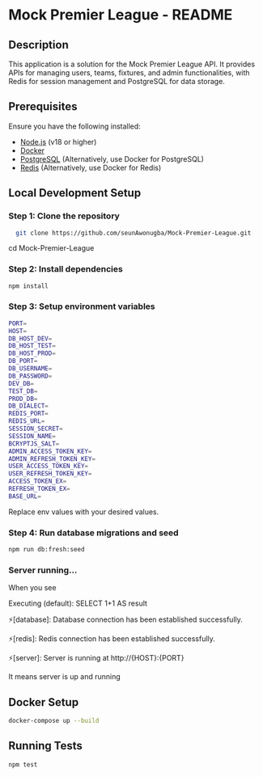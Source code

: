 # Mock Premier League - README

## Description

This application is a solution for the Mock Premier League API. It provides APIs for managing users, teams, fixtures, and admin functionalities, with Redis for session management and PostgreSQL for data storage.

## Prerequisites

Ensure you have the following installed:

-   [Node.js](https://nodejs.org/) (v18 or higher)
-   [Docker](https://www.docker.com/)
-   [PostgreSQL](https://www.postgresql.org/) (Alternatively, use Docker for PostgreSQL)
-   [Redis](https://redis.io/) (Alternatively, use Docker for Redis)

## Local Development Setup

### Step 1: Clone the repository

```bash
  git clone https://github.com/seunAwonugba/Mock-Premier-League.git
```

cd Mock-Premier-League

### Step 2: Install dependencies

```bash
npm install
```

### Step 3: Setup environment variables

```bash
PORT=
HOST=
DB_HOST_DEV=
DB_HOST_TEST=
DB_HOST_PROD=
DB_PORT=
DB_USERNAME=
DB_PASSWORD=
DEV_DB=
TEST_DB=
PROD_DB=
DB_DIALECT=
REDIS_PORT=
REDIS_URL=
SESSION_SECRET=
SESSION_NAME=
BCRYPTJS_SALT=
ADMIN_ACCESS_TOKEN_KEY=
ADMIN_REFRESH_TOKEN_KEY=
USER_ACCESS_TOKEN_KEY=
USER_REFRESH_TOKEN_KEY=
ACCESS_TOKEN_EX=
REFRESH_TOKEN_EX=
BASE_URL=
```

Replace env values with your desired values.

### Step 4: Run database migrations and seed

```bash
npm run db:fresh:seed
```

### Server running...

When you see

Executing (default): SELECT 1+1 AS result

⚡️[database]: Database connection has been established successfully.

⚡️[redis]: Redis connection has been established successfully.

⚡️[server]: Server is running at http://{HOST}:{PORT}

It means server is up and running

## Docker Setup

```bash
docker-compose up --build
```

## Running Tests

```bash
npm test
```
